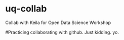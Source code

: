 # uq-collab
Collab with Keila for Open Data Science Workshop

#Practicing collaborating with github. Just kidding. 
yo. 